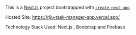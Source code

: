 This is a [Next.js](https://nextjs.org/) project bootstrapped with [`create-next-app`](https://github.com/vercel/next.js/tree/canary/packages/create-next-app).

Hosted Site: https://riju-task-manager-app.vercel.app/

Technology Stack Used: Next.js , Bootstrap and Firebase




